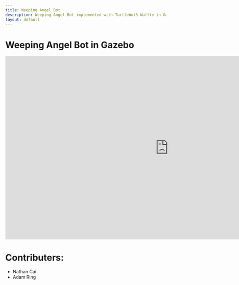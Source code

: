 ```yaml
---
title: Weeping Angel Bot
description: Weeping Angel Bot implemented with Turtlebot3 Waffle in Gazebo Simulation
layout: default
---
```


# Weeping Angel Bot in Gazebo

<iframe width="1019" height="573" src="https://www.youtube.com/embed/Z1IEW1stXUo" title="YouTube video player" frameborder="0" allow="accelerometer; autoplay; clipboard-write; encrypted-media; gyroscope; picture-in-picture" allowfullscreen></iframe>


# Contributers:

- Nathan Cai
- Adam Ring
